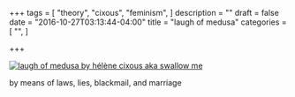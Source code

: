 +++
tags = [
  "theory",
  "cixous",
  "feminism",
]
description = ""
draft = false
date = "2016-10-27T03:13:44-04:00"
title = "laugh of medusa"
categories = [
  "",
]

+++

[![laugh of medusa by hélène cixous aka swallow me](/img/swallow.gif)](/pdf/laugh-of-medusa.pdf)

by means of laws, lies, blackmail, and marriage
